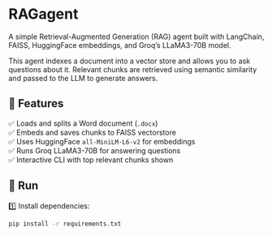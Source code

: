 # RAGagent

A simple Retrieval-Augmented Generation (RAG) agent built with LangChain, FAISS, HuggingFace embeddings, and Groq’s LLaMA3-70B model.

This agent indexes a document into a vector store and allows you to ask questions about it. Relevant chunks are retrieved using semantic similarity and passed to the LLM to generate answers.

## 📄 Features

✅ Loads and splits a Word document (`.docx`)  
✅ Embeds and saves chunks to FAISS vectorstore  
✅ Uses HuggingFace `all-MiniLM-L6-v2` for embeddings  
✅ Runs Groq LLaMA3-70B for answering questions  
✅ Interactive CLI with top relevant chunks shown

## 🚀 Run

1️⃣ Install dependencies:
```bash
pip install -r requirements.txt
